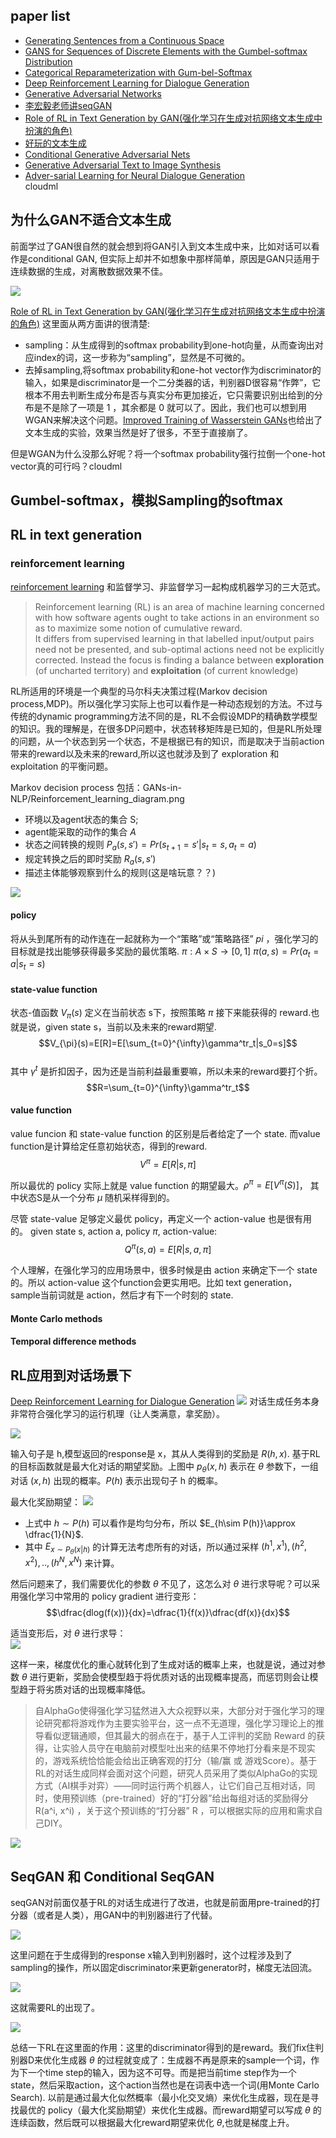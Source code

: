 ## paper list

- [Generating Sentences from a Continuous Space](https://arxiv.org/abs/1511.06349)
- [GANS for Sequences of Discrete Elements with the Gumbel-softmax Distribution
](https://arxiv.org/abs/1611.04051)
- [Categorical Reparameterization with Gum-bel-Softmax](https://arxiv.org/abs/1611.01144)
- [Deep Reinforcement Learning for Dialogue Generation](https://arxiv.org/pdf/1606.01541v3.pdf)
- [Generative Adversarial Networks](https://arxiv.org/abs/1406.2661v1)
- [李宏毅老师讲seqGAN](https://www.bilibili.com/video/av9770302/?p=17)
- [Role of RL in Text Generation by GAN(强化学习在生成对抗网络文本生成中扮演的角色)](https://zhuanlan.zhihu.com/p/29168803)
- [好玩的文本生成](https://blog.csdn.net/ycy0706/article/details/80425091)  
- [Conditional Generative Adversarial Nets](https://arxiv.org/abs/1411.1784)  
- [Generative Adversarial Text to Image Synthesis](https://arxiv.org/abs/1605.05396)  
- [Adver-sarial Learning for Neural Dialogue Generation](https://arxiv.org/abs/1701.06547)  
cloudml
## 为什么GAN不适合文本生成
前面学过了GAN很自然的就会想到将GAN引入到文本生成中来，比如对话可以看作是conditional GAN, 但实际上却并不如想象中那样简单，原因是GAN只适用于连续数据的生成，对离散数据效果不佳。

![](GANs-in-NLP/gan_continuous.png)

[Role of RL in Text Generation by GAN(强化学习在生成对抗网络文本生成中扮演的角色)](https://zhuanlan.zhihu.com/p/29168803) 这里面从两方面讲的很清楚:  
- sampling：从生成得到的softmax probability到one-hot向量，从而查询出对应index的词，这一步称为“sampling”，显然是不可微的。  
- 去掉sampling,将softmax probability和one-hot vector作为discriminator的输入，如果是discriminator是一个二分类器的话，判别器D很容易“作弊”，它根本不用去判断生成分布是否与真实分布更加接近，它只需要识别出给到的分布是不是除了一项是 1 ，其余都是 0 就可以了。因此，我们也可以想到用WGAN来解决这个问题。[Improved Training of Wasserstein GANs]()也给出了文本生成的实验，效果当然是好了很多，不至于直接崩了。

但是WGAN为什么没那么好呢？将一个softmax probability强行拉倒一个one-hot vector真的可行吗？cloudml

## Gumbel-softmax，模拟Sampling的softmax

## RL in text generation  
### reinforcement learning  
[reinforcement learning](https://en.wikipedia.org/wiki/Reinforcement_learning) 和监督学习、非监督学习一起构成机器学习的三大范式。  
> Reinforcement learning (RL) is an area of machine learning concerned with how software agents ought to take actions in an environment so as to maximize some notion of cumulative reward.  
It differs from supervised learning in that labelled input/output pairs need not be presented, and sub-optimal actions need not be explicitly corrected. Instead the focus is finding a balance between **exploration** (of uncharted territory) and **exploitation** (of current knowledge)

RL所适用的环境是一个典型的马尔科夫决策过程(Markov decision process,MDP)。所以强化学习实际上也可以看作是一种动态规划的方法。不过与传统的dynamic programming方法不同的是，RL不会假设MDP的精确数学模型的知识。我的理解是，在很多DP问题中，状态转移矩阵是已知的，但是RL所处理的问题，从一个状态到另一个状态，不是根据已有的知识，而是取决于当前action带来的reward以及未来的reward,所以这也就涉及到了 exploration 和 exploitation 的平衡问题。

 Markov decision process 包括：GANs-in-NLP/Reinforcement_learning_diagram.png
 - 环境以及agent状态的集合 S;    
 - agent能采取的动作的集合 $A$  
 - 状态之间转换的规则 $P_a(s,s')=Pr(s_{t+1}=s'|s_t=s,a_t=a)$  
 - 规定转换之后的即时奖励 $R_a(s,s')$    
 - 描述主体能够观察到什么的规则(这是啥玩意？？)

![](GANs-in-NLP/Reinforcement_learning_diagram.png)

#### policy   
将从头到尾所有的动作连在一起就称为一个“策略”或“策略路径” $pi$ ，强化学习的目标就是找出能够获得最多奖励的最优策略.
$\pi: A\times S \rightarrow [0,1]$
$\pi(a,s)=Pr(a_t=a|s_t=s)$

#### state-value function  
状态-值函数 $V_{\pi}(s)$ 定义在当前状态 s下，按照策略 $\pi$ 接下来能获得的 reward.也就是说，given state s，当前以及未来的reward期望.  
$$V_{\pi}(s)=E[R]=E[\sum_{t=0}^{\infty}\gamma^tr_t|s_0=s]$$  
其中 $\gamma^t$ 是折扣因子，因为还是当前利益最重要嘛，所以未来的reward要打个折。
$$R=\sum_{t=0}^{\infty}\gamma^tr_t$$

#### value function  
value funcion 和 state-value function 的区别是后者给定了一个 state. 而value function是计算给定任意初始状态，得到的reward.
$$V^{\pi}=E[R|s,\pi]$$

所以最优的 policy 实际上就是 value function 的期望最大。$\rho^{\pi}=E[V^{\pi}(S)]$， 其中状态S是从一个分布 $\mu$ 随机采样得到的。

尽管 state-value 足够定义最优 policy，再定义一个 action-value 也是很有用的。 given state s, action a, policy $\pi$, action-value:
$$Q^{\pi}(s,a)=E[R|s,a,\pi]$$

个人理解，在强化学习的应用场景中，很多时候是由 action 来确定下一个 state 的。所以 action-value 这个function会更实用吧。比如 text generation，sample当前词就是 action，然后才有下一个时刻的 state.

#### Monte Carlo methods

#### Temporal difference methods

## RL应用到对话场景下
[Deep Reinforcement Learning for Dialogue Generation](https://arxiv.org/pdf/1606.01541v3.pdf)
![](GANs-in-NLP/chat_bot.png)
对话生成任务本身非常符合强化学习的运行机理（让人类满意，拿奖励）。

![](GANs-in-NLP/rl_based_e2e.png)

输入句子是 h,模型返回的response是 x，其从人类得到的奖励是 $R(h,x)$. 基于RL的目标函数就是最大化对话的期望奖励。上图中 $p_{\theta}(x,h)$ 表示在 $\theta$ 参数下，一组对话 $(x,h)$ 出现的概率。$P(h)$ 表示出现句子 h 的概率。

最大化奖励期望：
![](GANs-in-NLP/max_excepted_reward.png)
- 上式中 $h\sim P(h)$ 可以看作是均匀分布，所以 $E_{h\sim P(h)}\approx \dfrac{1}{N}$.  
- 其中 $E_{x\sim P_{\theta}(x|h)}$ 的计算无法考虑所有的对话，所以通过采样 $(h^1,x^1), (h^2,x^2), .., (h^N,x^N)$ 来计算。

然后问题来了，我们需要优化的参数 $\theta$ 不见了，这怎么对 $\theta$ 进行求导呢？可以采用强化学习中常用的 policy gradient 进行变形：
$$\dfrac{dlog(f(x))}{dx}=\dfrac{1}{f(x)}\dfrac{df(x)}{dx}$$

适当变形后，对 $\theta$ 进行求导：  
![](GANs-in-NLP/policy_gradient.png)

这样一来，梯度优化的重心就转化到了生成对话的概率上来，也就是说，通过对参数 $\theta$ 进行更新，奖励会使模型趋于将优质对话的出现概率提高，而惩罚则会让模型趋于将劣质对话的出现概率降低。

>自AlphaGo使得强化学习猛然进入大众视野以来，大部分对于强化学习的理论研究都将游戏作为主要实验平台，这一点不无道理，强化学习理论上的推导看似逻辑通顺，但其最大的弱点在于，基于人工评判的奖励 Reward 的获得，让实验人员守在电脑前对模型吐出来的结果不停地打分看来是不现实的，游戏系统恰恰能会给出正确客观的打分（输/赢 或 游戏Score）。基于RL的对话生成同样会面对这个问题，研究人员采用了类似AlphaGo的实现方式（AI棋手对弈）——同时运行两个机器人，让它们自己互相对话，同时，使用预训练（pre-trained）好的“打分器”给出每组对话的奖励得分 R(a^i, x^i) ，关于这个预训练的“打分器” R ，可以根据实际的应用和需求自己DIY。

![](GANs-in-NLP/rl_dilogue.png)

## SeqGAN 和 Conditional SeqGAN
seqGAN对前面仅基于RL的对话生成进行了改进，也就是前面用pre-trained的打分器（或者是人类），用GAN中的判别器进行了代替。

![](GANs-in-NLP/chat_bot_gan.png)

这里问题在于生成得到的response x输入到判别器时，这个过程涉及到了sampling的操作，所以固定discriminator来更新generator时，梯度无法回流。

![](GANs-in-NLP/no_gradient.png)

这就需要RL的出现了。

![](GANs-in-NLP/rl_in_dialogue.png)

总结一下RL在这里面的作用：这里的discriminator得到的是reward。我们fix住判别器D来优化生成器 $\theta$ 的过程就变成了：生成器不再是原来的sample一个词，作为下一个time step的输入，因为这不可导。而是把当前time step作为一个state，然后采取action，这个action当然也是在词表中选一个词(用Monte Carlo Search). 以前是通过最大化似然概率（最小化交叉熵）来优化生成器，现在是寻找最优的 policy（最大化奖励期望）来优化生成器。而reward期望可以写成 $\theta$ 的连续函数，然后既可以根据最大化reward期望来优化 $\theta$,也就是梯度上升。
